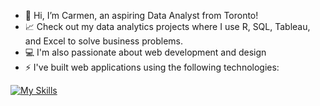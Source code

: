 - 👋 Hi, I’m Carmen, an aspiring Data Analyst from Toronto!
- 📈  Check out my data analytics projects where I use R, SQL, Tableau, and Excel to solve business problems.
- 💻 I'm also passionate about web development and design
- ⚡ I've built web applications using the following technologies:

[![My Skills](https://skillicons.dev/icons?i=js,jquery,html,css,express,figma,git,github,postman,mongodb,nodejs,react,redux,tailwind,typescript,r)](https://skillicons.dev)
